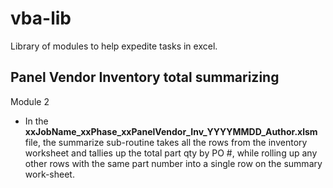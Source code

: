 # vba-lib
Library of modules to help expedite tasks in excel.

## Panel Vendor Inventory total summarizing
Module 2
- In the **xxJobName_xxPhase_xxPanelVendor_Inv_YYYYMMDD_Author.xlsm** file, the summarize sub-routine takes all the rows from the inventory worksheet and tallies up the total part qty by PO #, while rolling up any other rows with the same part number into a single row on the summary work-sheet.
